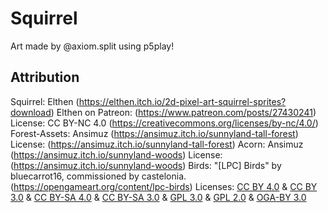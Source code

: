 # Squirrel

Art made by @axiom.split using p5play!

## Attribution

Squirrel: Elthen (https://elthen.itch.io/2d-pixel-art-squirrel-sprites?download) Elthen on Patreon: (https://www.patreon.com/posts/27430241) License: CC BY-NC 4.0 (https://creativecommons.org/licenses/by-nc/4.0/)
Forest-Assets: Ansimuz (https://ansimuz.itch.io/sunnyland-tall-forest) License: (https://ansimuz.itch.io/sunnyland-tall-forest)
Acorn: Ansimuz (https://ansimuz.itch.io/sunnyland-woods) License: (https://ansimuz.itch.io/sunnyland-woods)
Birds: "[LPC] Birds" by bluecarrot16, commissioned by castelonia. (https://opengameart.org/content/lpc-birds) Licenses: [CC BY 4.0](https://creativecommons.org/licenses/by/4.0/) & [CC BY 3.0](https://creativecommons.org/licenses/by/3.0/) & [CC BY-SA 4.0](https://creativecommons.org/licenses/by-sa/4.0/) & [CC BY-SA 3.0](https://creativecommons.org/licenses/by-sa/3.0/) & [GPL 3.0](https://www.gnu.org/licenses/gpl-3.0.html) & [GPL 2.0](https://www.gnu.org/licenses/old-licenses/gpl-2.0.html) & [OGA-BY 3.0](https://opengameart.org/content/oga-by-30-faq)
